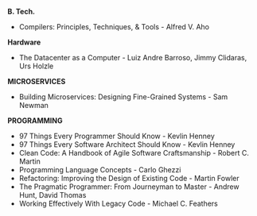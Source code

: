 **B. Tech.**

- Compilers: Principles, Techniques, & Tools - Alfred V. Aho

**Hardware**

- The Datacenter as a Computer - Luiz Andre Barroso, Jimmy Clidaras, Urs Holzle

**MICROSERVICES**

- Building Microservices: Designing Fine-Grained Systems - Sam Newman

**PROGRAMMING**

- 97 Things Every Programmer Should Know - Kevlin Henney
- 97 Things Every Software Architect Should Know - Kevlin Henney
- Clean Code: A Handbook of Agile Software Craftsmanship - Robert C. Martin
- Programming Language Concepts - Carlo Ghezzi
- Refactoring: Improving the Design of Existing Code - Martin Fowler
- The Pragmatic Programmer: From Journeyman to Master - Andrew Hunt, David Thomas
- Working Effectively With Legacy Code - Michael C. Feathers
